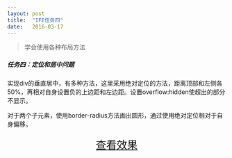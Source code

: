 ```yaml
---
layout: post
title:  "IFE任务四"
date:   2016-03-17
---
```



> 学会使用各种布局方法

##### 任务四：定位和居中问题

实现div的垂直居中，有多种方法，这里采用绝对定位的方法，距离顶部和左侧各50%，再相对自身设置负的上边距和左边距。设置overflow:hidden使超出的部分不显示。

对于两个子元素，使用border-radius方法画出圆形，通过使用绝对定位相对于自身偏移。

<div>
<a href="https://irife.github.io/ife/tliyun/task4/task4.html" target="_blank"><div style="height:50px;line-height:50px;text-align:center;font-size:24px;">查看效果</div></a>
</div>

